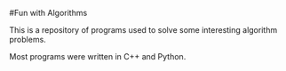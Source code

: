 #Fun with Algorithms

This is a repository of programs used to solve some interesting algorithm problems.

Most programs were written in C++ and Python.

